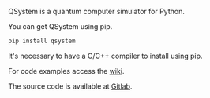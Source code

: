QSystem is a quantum computer simulator for Python. 

You can get QSystem using pip.
```bash
pip install qsystem
```
>>>
It's necessary to have a C/C++ compiler to install using pip.
>>>

For code examples access the [wiki](https://gitlab.com/evandro-crr/qsystem/wikis).

The source code is available at [Gitlab](https://gitlab.com/evandro-crr/qsystem).

